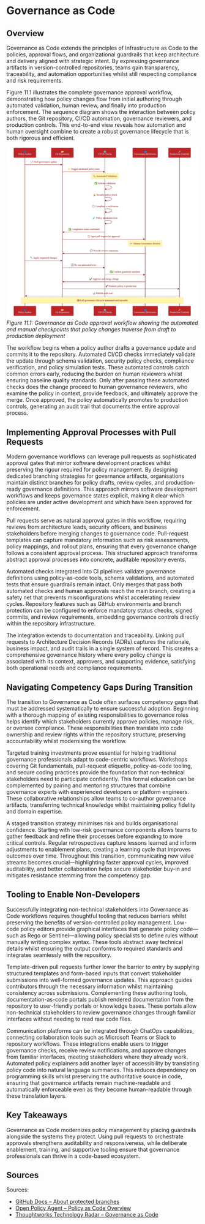 # Governance as Code

## Overview

Governance as Code extends the principles of Infrastructure as Code to the policies, approval flows, and organizational guardrails that keep architecture and delivery aligned with strategic intent. By expressing governance artifacts in version-controlled repositories, teams gain transparency, traceability, and automation opportunities whilst still respecting compliance and risk requirements.

Figure 11.1 illustrates the complete governance approval workflow, demonstrating how policy changes flow from initial authoring through automated validation, human review, and finally into production enforcement. The sequence diagram shows the interaction between policy authors, the Git repository, CI/CD automation, governance reviewers, and production controls. This end-to-end view reveals how automation and human oversight combine to create a robust governance lifecycle that is both rigorous and efficient.

![Governance as Code pipeline](images/diagram_29_governance_pipeline.png)
*Figure 11.1: Governance as Code approval workflow showing the automated and manual checkpoints that policy changes traverse from draft to production deployment*

The workflow begins when a policy author drafts a governance update and commits it to the repository. Automated CI/CD checks immediately validate the update through schema validation, security policy checks, compliance verification, and policy simulation tests. These automated controls catch common errors early, reducing the burden on human reviewers whilst ensuring baseline quality standards. Only after passing these automated checks does the change proceed to human governance reviewers, who examine the policy in context, provide feedback, and ultimately approve the merge. Once approved, the policy automatically promotes to production controls, generating an audit trail that documents the entire approval process.

## Implementing Approval Processes with Pull Requests

Modern governance workflows can leverage pull requests as sophisticated approval gates that mirror software development practices whilst preserving the rigour required for policy management. By designing dedicated branching strategies for governance artifacts, organisations maintain distinct branches for policy drafts, review cycles, and production-ready governance definitions. This approach mirrors software development workflows and keeps governance states explicit, making it clear which policies are under active development and which have been approved for enforcement.

Pull requests serve as natural approval gates in this workflow, requiring reviews from architecture leads, security officers, and business stakeholders before merging changes to governance code. Pull-request templates can capture mandatory information such as risk assessments, policy mappings, and rollout plans, ensuring that every governance change follows a consistent approval process. This structured approach transforms abstract approval processes into concrete, auditable repository events.

Automated checks integrated into CI pipelines validate governance definitions using policy-as-code tools, schema validations, and automated tests that ensure guardrails remain intact. Only merges that pass both automated checks and human approvals reach the main branch, creating a safety net that prevents misconfigurations whilst accelerating review cycles. Repository features such as GitHub environments and branch protection can be configured to enforce mandatory status checks, signed commits, and review requirements, embedding governance controls directly within the repository infrastructure.

The integration extends to documentation and traceability. Linking pull requests to Architecture Decision Records (ADRs) captures the rationale, business impact, and audit trails in a single system of record. This creates a comprehensive governance history where every policy change is associated with its context, approvers, and supporting evidence, satisfying both operational needs and compliance requirements.

## Navigating Competency Gaps During Transition

The transition to Governance as Code often surfaces competency gaps that must be addressed systematically to ensure successful adoption. Beginning with a thorough mapping of existing responsibilities to governance roles helps identify which stakeholders currently approve policies, manage risk, or oversee compliance. These responsibilities then translate into code ownership and review rights within the repository structure, preserving accountability whilst modernising the workflow.

Targeted training investments prove essential for helping traditional governance professionals adapt to code-centric workflows. Workshops covering Git fundamentals, pull-request etiquette, policy-as-code tooling, and secure coding practices provide the foundation that non-technical stakeholders need to participate confidently. This formal education can be complemented by pairing and mentoring structures that combine governance experts with experienced developers or platform engineers. These collaborative relationships allow teams to co-author governance artifacts, transferring technical knowledge whilst maintaining policy fidelity and domain expertise.

A staged transition strategy minimises risk and builds organisational confidence. Starting with low-risk governance components allows teams to gather feedback and refine their processes before expanding to more critical controls. Regular retrospectives capture lessons learned and inform adjustments to enablement plans, creating a learning cycle that improves outcomes over time. Throughout this transition, communicating new value streams becomes crucial—highlighting faster approval cycles, improved auditability, and better collaboration helps secure stakeholder buy-in and mitigates resistance stemming from the competency gap.

## Tooling to Enable Non-Developers

Successfully integrating non-technical stakeholders into Governance as Code workflows requires thoughtful tooling that reduces barriers whilst preserving the benefits of version-controlled policy management. Low-code policy editors provide graphical interfaces that generate policy code—such as Rego or Sentinel—allowing policy specialists to define rules without manually writing complex syntax. These tools abstract away technical details whilst ensuring the output conforms to required standards and integrates seamlessly with the repository.

Template-driven pull requests further lower the barrier to entry by supplying structured templates and form-based inputs that convert stakeholder submissions into well-formed governance updates. This approach guides contributors through the necessary information whilst maintaining consistency across submissions. Complementing these authoring tools, documentation-as-code portals publish rendered documentation from the repository to user-friendly portals or knowledge bases. These portals allow non-technical stakeholders to review governance changes through familiar interfaces without needing to read raw code files.

Communication platforms can be integrated through ChatOps capabilities, connecting collaboration tools such as Microsoft Teams or Slack to repository workflows. These integrations enable users to trigger governance checks, receive review notifications, and approve changes from familiar interfaces, meeting stakeholders where they already work. Automated policy explainers add another layer of accessibility by translating policy code into natural language summaries. This reduces dependency on programming skills whilst preserving the authoritative source in code, ensuring that governance artifacts remain machine-readable and automatically enforceable even as they become human-readable through these translation layers.

## Key Takeaways

Governance as Code modernizes policy management by placing guardrails alongside the systems they protect. Using pull requests to orchestrate approvals strengthens auditability and responsiveness, while deliberate enablement, training, and supportive tooling ensure that governance professionals can thrive in a code-based ecosystem.

## Sources

Sources:
- [GitHub Docs – About protected branches](https://docs.github.com/en/repositories/configuring-branches-and-merges-in-your-repository/about-protected-branches)
- [Open Policy Agent – Policy as Code Overview](https://www.openpolicyagent.org/docs/latest/)
- [Thoughtworks Technology Radar – Governance as Code](https://www.thoughtworks.com/radar/techniques/governance-as-code)
